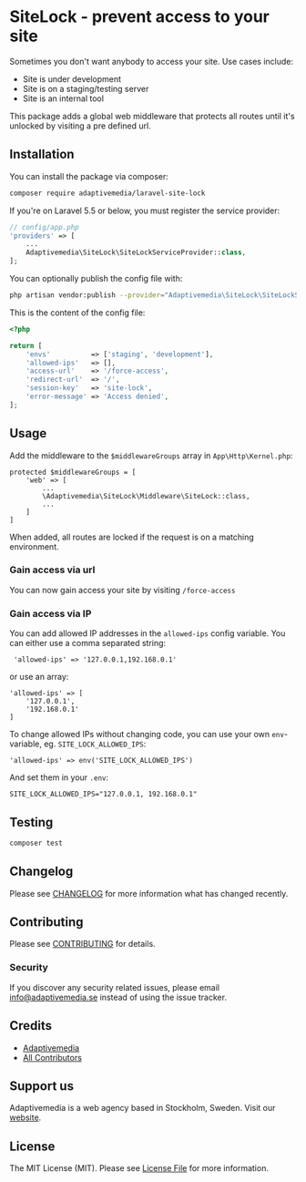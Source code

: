 # SiteLock - prevent access to your site

Sometimes you don't want anybody to access your site. Use cases include:

- Site is under development
- Site is on a staging/testing server
- Site is an internal tool

This package adds a global web middleware that protects all routes until it's unlocked by visiting a pre defined url.

## Installation

You can install the package via composer:

```bash
composer require adaptivemedia/laravel-site-lock
```

If you're on Laravel 5.5 or below, you must register the service provider:

```php
// config/app.php
'providers' => [
    ...
    Adaptivemedia\SiteLock\SiteLockServiceProvider::class,
];
```

You can optionally publish the config file with:

```bash
php artisan vendor:publish --provider="Adaptivemedia\SiteLock\SiteLockServiceProvider" --tag="config"
```

This is the content of the config file:

```php
<?php

return [
    'envs'          => ['staging', 'development'],
    'allowed-ips'   => [],
    'access-url'    => '/force-access',
    'redirect-url'  => '/',
    'session-key'   => 'site-lock',
    'error-message' => 'Access denied',
];
```

## Usage

Add the middleware to the `$middlewareGroups` array in `App\Http\Kernel.php`:

```
protected $middlewareGroups = [
    'web' => [
        ...
        \Adaptivemedia\SiteLock\Middleware\SiteLock::class,
        ...
    ]
]
```

When added, all routes are locked if the request is on a matching environment.

### Gain access via url
You can now gain access your site by visiting `/force-access`

### Gain access via IP
You can add allowed IP addresses in the `allowed-ips` config variable. You can either use a comma separated string:
```
 'allowed-ips' => '127.0.0.1,192.168.0.1'
```
or use an array:
```
'allowed-ips' => [
    '127.0.0.1',
    '192.168.0.1'
]
```
To change allowed IPs without changing code, you can use your own `env`-variable, eg. `SITE_LOCK_ALLOWED_IPS`:
```
'allowed-ips' => env('SITE_LOCK_ALLOWED_IPS')
```
And set them in your `.env`:
```
SITE_LOCK_ALLOWED_IPS="127.0.0.1, 192.168.0.1"
```

## Testing

``` bash
composer test
```

## Changelog

Please see [CHANGELOG](CHANGELOG.md) for more information what has changed recently.

## Contributing

Please see [CONTRIBUTING](CONTRIBUTING.md) for details.

### Security

If you discover any security related issues, please email info@adaptivemedia.se instead of using the issue tracker.

## Credits

- [Adaptivemedia](https://github.com/adaptivemedia)
- [All Contributors](../../contributors)

## Support us

Adaptivemedia is a web agency based in Stockholm, Sweden. Visit our [website](https://adaptivemedia.se/).

## License

The MIT License (MIT). Please see [License File](LICENSE.md) for more information.
